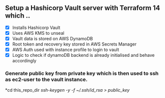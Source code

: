 ## Setup a Hashicorp Vault server with Terraform 14 which ..
- [x] Installs Hashicorp Vault
- [x] Uses AWS KMS to unseal 
- [x] Vault data is stored on AWS DynamoDB
- [x] Root token and recovery key stored in AWS Secrets Manager
- [x] AWS Auth used with instance profile to login to vault
- [x] Logic to check if dynamoDB backend is already initialised and behave accordingly

### Generate public key from private key which is then used to ssh as ec2-user to the vault instance.
*cd this_repo_dir
*ssh-keygen -y -f ~/.ssh/id_rsa > public_key*

